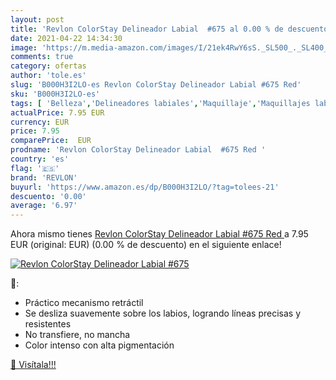 ```yaml
---
layout: post
title: 'Revlon ColorStay Delineador Labial  #675 al 0.00 % de descuento'
date: 2021-04-22 14:34:30
image: 'https://m.media-amazon.com/images/I/21ek4RwY6sS._SL500_._SL400_.jpg'
comments: true
category: ofertas
author: 'tole.es'
slug: 'B000H3I2LO-es Revlon ColorStay Delineador Labial #675 Red'
sku: 'B000H3I2LO-es'
tags: [ 'Belleza','Delineadores labiales','Maquillaje','Maquillajes labiales','revlon', ]
actualPrice: 7.95 EUR
currency: EUR
price: 7.95
comparePrice:  EUR
prodname: 'Revlon ColorStay Delineador Labial  #675 Red '
country: 'es'
flag: '🇪🇸'
brand: 'REVLON'
buyurl: 'https://www.amazon.es/dp/B000H3I2LO/?tag=tolees-21'
descuento: '0.00'
average: '6.97'
---
```


Ahora mismo tienes [Revlon ColorStay Delineador Labial  #675 Red ](https://www.amazon.es/dp/B000H3I2LO/?tag=tolees-21) a 7.95 EUR (original:  EUR) (0.00 %  de descuento) en el siguiente enlace!

[![Revlon ColorStay Delineador Labial  #675](https://m.media-amazon.com/images/I/21ek4RwY6sS._SL500_._SL400_.jpg)](https://www.amazon.es/dp/B000H3I2LO/?tag=tolees-21)

🔎:

- Práctico mecanismo retráctil
- Se desliza suavemente sobre los labios, logrando líneas precisas y resistentes
- No transfiere, no mancha
- Color intenso con alta pigmentación

[🛒 Visítala!!!](https://www.amazon.es/dp/B000H3I2LO/?tag=tolees-21)
